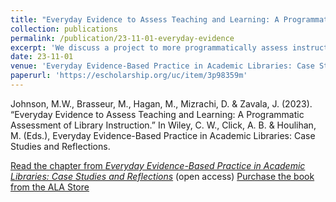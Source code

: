 ```yaml
---
title: "Everyday Evidence to Assess Teaching and Learning: A Programmatic Assessment of Library Instruction"
collection: publications
permalink: /publication/23-11-01-everyday-evidence
excerpt: 'We discuss a project to more programmatically assess instruction across the Library and leverage analysis to improve student learning outcomes instead of relying on individual library staff members to assess instruction alone or to solicit responses to our shared feedback forms.'
date: 23-11-01
venue: 'Everyday Evidence-Based Practice in Academic Libraries: Case Studies and Reflections'
paperurl: 'https://escholarship.org/uc/item/3p98359m'
--- 
```


Johnson, M.W., Brasseur, M., Hagan, M., Mizrachi, D. & Zavala, J. (2023). “Everyday Evidence to Assess Teaching and Learning: A Programmatic Assessment of Library Instruction.” In Wiley, C. W., Click, A. B. & Houlihan, M. (Eds.), Everyday Evidence-Based Practice in Academic Libraries: Case Studies and Reflections.

[Read the chapter from _Everyday Evidence-Based Practice in Academic Libraries: Case Studies and Reflections_](https://doi.org/10.31274/jlsc.14399) (open access) 
[Purchase the book from the ALA Store ](https://www.alastore.ala.org/content/everyday-evidence-based-practice-academic-libraries-case-studies-and-reflections)
